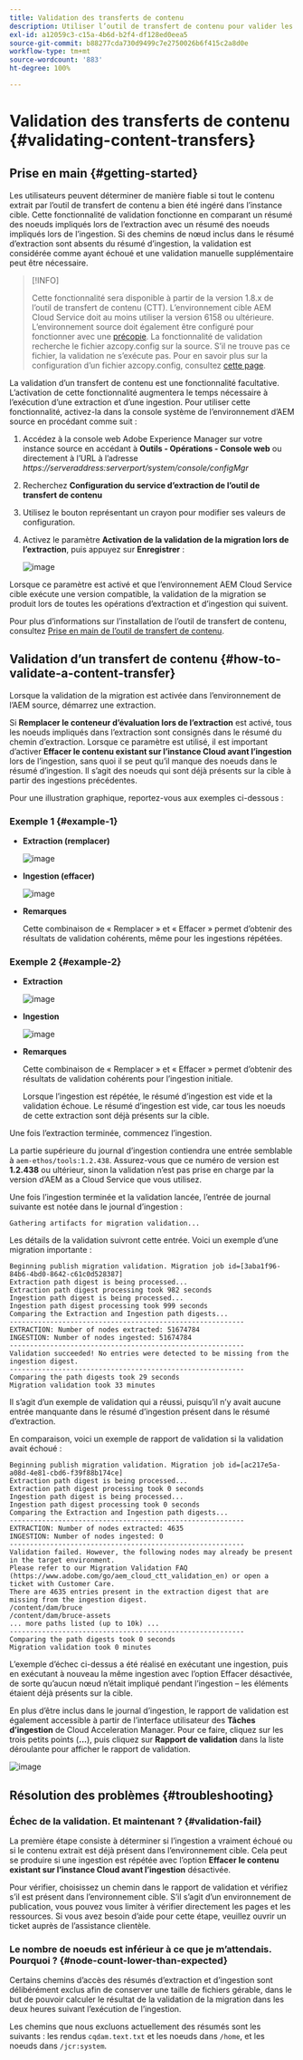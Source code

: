 ```yaml
---
title: Validation des transferts de contenu
description: Utiliser l’outil de transfert de contenu pour valider les transferts de contenu
exl-id: a12059c3-c15a-4b6d-b2f4-df128ed0eea5
source-git-commit: b88277cda730d9499c7e2750026b6f415c2a8d0e
workflow-type: tm+mt
source-wordcount: '883'
ht-degree: 100%

---
```


# Validation des transferts de contenu {#validating-content-transfers}

## Prise en main {#getting-started}

Les utilisateurs peuvent déterminer de manière fiable si tout le contenu extrait par l’outil de transfert de contenu a bien été ingéré dans l’instance cible. Cette fonctionnalité de validation fonctionne en comparant un résumé des noeuds impliqués lors de l’extraction avec un résumé des noeuds impliqués lors de l’ingestion. Si des chemins de nœud inclus dans le résumé d’extraction sont absents du résumé d’ingestion, la validation est considérée comme ayant échoué et une validation manuelle supplémentaire peut être nécessaire.

>[!INFO]
>
>Cette fonctionnalité sera disponible à partir de la version 1.8.x de l’outil de transfert de contenu (CTT). L’environnement cible AEM Cloud Service doit au moins utiliser la version 6158 ou ultérieure. L’environnement source doit également être configuré pour fonctionner avec une [précopie](/help/journey-migration/content-transfer-tool/using-content-transfer-tool/handling-large-content-repositories.md#setting-up-pre-copy-step). La fonctionnalité de validation recherche le fichier azcopy.config sur la source. S’il ne trouve pas ce fichier, la validation ne s’exécute pas. Pour en savoir plus sur la configuration d’un fichier azcopy.config, consultez [cette page](/help/journey-migration/content-transfer-tool/using-content-transfer-tool/handling-large-content-repositories.md#configure-azcopy-config-file).

La validation d’un transfert de contenu est une fonctionnalité facultative. L’activation de cette fonctionnalité augmentera le temps nécessaire à l’exécution d’une extraction et d’une ingestion. Pour utiliser cette fonctionnalité, activez-la dans la console système de l’environnement d’AEM source en procédant comme suit :

1. Accédez à la console web Adobe Experience Manager sur votre instance source en accédant à **Outils - Opérations - Console web** ou directement à l’URL à l’adresse *https://serveraddress:serverport/system/console/configMgr*
1. Recherchez **Configuration du service d’extraction de l’outil de transfert de contenu**
1. Utilisez le bouton représentant un crayon pour modifier ses valeurs de configuration.
1. Activez le paramètre **Activation de la validation de la migration lors de l’extraction**, puis appuyez sur **Enregistrer** :

   ![image](/help/journey-migration/content-transfer-tool/assets/CTTvalidation1.png)

Lorsque ce paramètre est activé et que l’environnement AEM Cloud Service cible exécute une version compatible, la validation de la migration se produit lors de toutes les opérations d’extraction et d’ingestion qui suivent.

Pour plus d’informations sur l’installation de l’outil de transfert de contenu, consultez [Prise en main de l’outil de transfert de contenu](/help/journey-migration/content-transfer-tool/using-content-transfer-tool/getting-started-content-transfer-tool.md).

## Validation d’un transfert de contenu {#how-to-validate-a-content-transfer}

Lorsque la validation de la migration est activée dans l’environnement de l’AEM source, démarrez une extraction.

Si **Remplacer le conteneur d’évaluation lors de l’extraction** est activé, tous les noeuds impliqués dans l’extraction sont consignés dans le résumé du chemin d’extraction. Lorsque ce paramètre est utilisé, il est important d’activer **Effacer le contenu existant sur l’instance Cloud avant l’ingestion** lors de l’ingestion, sans quoi il se peut qu’il manque des noeuds dans le résumé d’ingestion. Il s’agit des noeuds qui sont déjà présents sur la cible à partir des ingestions précédentes.

Pour une illustration graphique, reportez-vous aux exemples ci-dessous :

### Exemple 1 {#example-1}

* **Extraction (remplacer)**

   ![image](/help/journey-migration/content-transfer-tool/assets-ctt/validation-01.png)

* **Ingestion (effacer)**

   ![image](/help/journey-migration/content-transfer-tool/assets-ctt/validation-02.png)

* **Remarques**

   Cette combinaison de « Remplacer » et « Effacer » permet d’obtenir des résultats de validation cohérents, même pour les ingestions répétées.

### Exemple 2 {#example-2}

* **Extraction**

   ![image](/help/journey-migration/content-transfer-tool/assets-ctt/validation-03.png)

* **Ingestion**

   ![image](/help/journey-migration/content-transfer-tool/assets-ctt/validation-04.png)

* **Remarques**

   Cette combinaison de « Remplacer » et « Effacer » permet d’obtenir des résultats de validation cohérents pour l’ingestion initiale.

   Lorsque l’ingestion est répétée, le résumé d’ingestion est vide et la validation échoue. Le résumé d’ingestion est vide, car tous les noeuds de cette extraction sont déjà présents sur la cible.

Une fois l’extraction terminée, commencez l’ingestion.

La partie supérieure du journal d’ingestion contiendra une entrée semblable à `aem-ethos/tools:1.2.438`. Assurez-vous que ce numéro de version est **1.2.438** ou ultérieur, sinon la validation n’est pas prise en charge par la version d’AEM as a Cloud Service que vous utilisez.

Une fois l’ingestion terminée et la validation lancée, l’entrée de journal suivante est notée dans le journal d’ingestion :

```
Gathering artifacts for migration validation...  
```

Les détails de la validation suivront cette entrée. Voici un exemple d’une migration importante :

```
Beginning publish migration validation. Migration job id=[3aba1f96-84b6-4bd0-8642-c61c0d528387]
Extraction path digest is being processed...
Extraction path digest processing took 982 seconds
Ingestion path digest is being processed...
Ingestion path digest processing took 999 seconds
Comparing the Extraction and Ingestion path digests...
----------------------------------------------------------
EXTRACTION: Number of nodes extracted: 51674784
INGESTION: Number of nodes ingested: 51674784
----------------------------------------------------------
Validation succeeded! No entries were detected to be missing from the ingestion digest.
----------------------------------------------------------
Comparing the path digests took 29 seconds
Migration validation took 33 minutes
```

Il s’agit d’un exemple de validation qui a réussi, puisqu’il n’y avait aucune entrée manquante dans le résumé d’ingestion présent dans le résumé d’extraction.

En comparaison, voici un exemple de rapport de validation si la validation avait échoué :

```
Beginning publish migration validation. Migration job id=[ac217e5a-a08d-4e81-cbd6-f39f88b174ce]
Extraction path digest is being processed...
Extraction path digest processing took 0 seconds
Ingestion path digest is being processed...
Ingestion path digest processing took 0 seconds
Comparing the Extraction and Ingestion path digests...
----------------------------------------------------------
EXTRACTION: Number of nodes extracted: 4635
INGESTION: Number of nodes ingested: 0
----------------------------------------------------------
Validation failed. However, the following nodes may already be present in the target environment.
Please refer to our Migration Validation FAQ (https://www.adobe.com/go/aem_cloud_ctt_validation_en) or open a ticket with Customer Care.
There are 4635 entries present in the extraction digest that are missing from the ingestion digest.
/content/dam/bruce
/content/dam/bruce-assets
... more paths listed (up to 10k) ...
----------------------------------------------------------
Comparing the path digests took 0 seconds
Migration validation took 0 minutes
```

L’exemple d’échec ci-dessus a été réalisé en exécutant une ingestion, puis en exécutant à nouveau la même ingestion avec l’option Effacer désactivée, de sorte qu’aucun nœud n’était impliqué pendant l’ingestion – les éléments étaient déjà présents sur la cible.

En plus d’être inclus dans le journal d’ingestion, le rapport de validation est également accessible à partir de l’interface utilisateur des **Tâches d’ingestion** de Cloud Acceleration Manager. Pour ce faire, cliquez sur les trois petits points (**...**), puis cliquez sur **Rapport de validation** dans la liste déroulante pour afficher le rapport de validation.


![image](/help/journey-migration/content-transfer-tool/assets-ctt/CTTvalidationreportnew.png)

## Résolution des problèmes {#troubleshooting}

### Échec de la validation. Et maintenant ?  {#validation-fail}

La première étape consiste à déterminer si l’ingestion a vraiment échoué ou si le contenu extrait est déjà présent dans l’environnement cible. Cela peut se produire si une ingestion est répétée avec l’option **Effacer le contenu existant sur l’instance Cloud avant l’ingestion** désactivée.

Pour vérifier, choisissez un chemin dans le rapport de validation et vérifiez s’il est présent dans l’environnement cible. S’il s’agit d’un environnement de publication, vous pouvez vous limiter à vérifier directement les pages et les ressources. Si vous avez besoin d’aide pour cette étape, veuillez ouvrir un ticket auprès de l’assistance clientèle.

### Le nombre de noeuds est inférieur à ce que je m’attendais. Pourquoi ? {#node-count-lower-than-expected}

Certains chemins d’accès des résumés d’extraction et d’ingestion sont délibérément exclus afin de conserver une taille de fichiers gérable, dans le but de pouvoir calculer le résultat de la validation de la migration dans les deux heures suivant l’exécution de l’ingestion.

Les chemins que nous excluons actuellement des résumés sont les suivants : les rendus `cqdam.text.txt` et les noeuds dans `/home`, et les noeuds dans `/jcr:system`.
